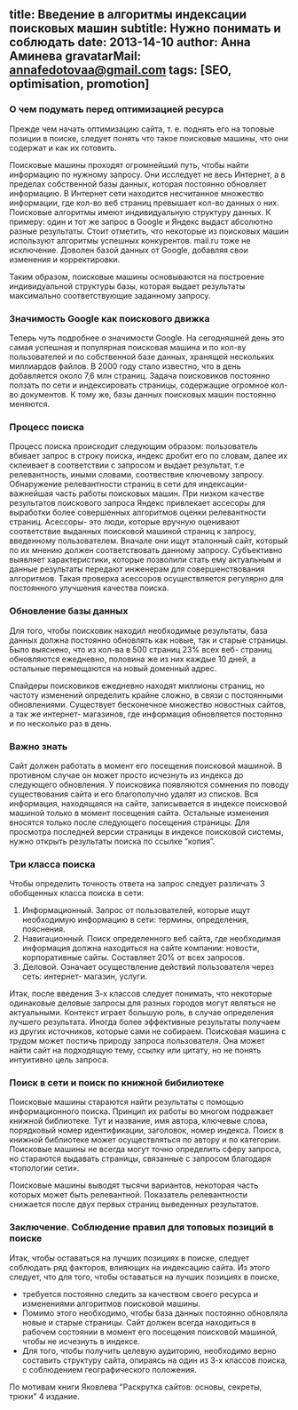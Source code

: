 title: Введение в алгоритмы индексации поисковых машин
subtitle: Нужно понимать и соблюдать
date: 2013-14-10
author: Анна Аминева
gravatarMail: annafedotovaa@gmail.com
tags: [SEO, optimisation, promotion]
---

### О чем подумать перед оптимизацией ресурса

Прежде чем начать оптимизацию сайта, т. е. поднять его на топовые позиции в поиске, следует понять что такое поисковые машины, что они содержат и как их готовить. 

Поисковые машины проходят огромнейший путь, чтобы найти информацию по нужному запросу. Они исследует не весь Интернет, а в пределах собственной базы данных, которая постоянно обновляет информацию. В Интернет сети находится несчитанное множество информации, где кол-во веб страниц превышает кол-во данных о них. 
Поисковые алгоритмы имеют индивидуальную структуру данных. К примеру: один и тот же запрос в Google и Яндекс выдаст абсолютно разные результаты. Стоит отметить,  что некоторые из поисковых машин используют алгоритмы успешных конкурентов. mail.ru тоже не исключение. Доволен базой данных от Google, добавляя свои изменения и корректировки.

Таким образом, поисковые машины основываются на построение индивидуальной структуры базы, которая выдает результаты максимально соответствующие заданному запросу.
<!-- more -->

### Значимость Google как поискового движка

Теперь чуть подробнее о значимости Google. На сегодняшней день это самая успешная и популярная поисковая машина и по кол-ву пользователей и по собственной базе данных, хранящей нескольких миллиардов файлов. В 2000 году стало известно, что в день добавляется около 7,6 млн страниц. Задача поисковиков постоянно ползать по сети и индексировать страницы, содержащие огромное кол-во документов.  К тому же, базы данных поисковых машин постоянно меняются.

### Процесс поиска

Процесс поиска происходит следующим образом: пользователь вбивает запрос в строку поиска, индекс дробит его по словам, далее их склеивает в соответствии с запросом и выдает результат, т.е релевантность, иными словами, соотвествие ключевому запросу.  Обнаружение релевантности страниц в сети для индексации- важнейшая часть работы поисковых машин. При низком качестве результатов поискового запроса Яндекс привлекает ассесоры для выработки более совершенных алгоритмов оценки релевантности страниц. Асессоры- это люди, которые вручную оценивают соответствие выданных поисковой машиной страниц к запросу, введенному пользователем. Вначале они ищут эталонный сайт, который по их мнению должен соответствовать данному запросу. Субъективно выявляет характеристики, которые позволили стать ему актуальным и данные результаты передают инженерам для совершенствования алгоритмов. Такая проверка асессоров осуществляется регулярно для постоянного улучшения качества поиска. 

### Обновление базы данных
Для того, чтобы поисковик находил необходимые результаты, база данных должна постоянно обновлять как новые, так и старые страницы. Было выяснено, что из кол-ва в 500 страниц 23% всех веб- страниц обновляются ежедневно, половина же из них каждые 10 дней, а остальные перемещаются на новый доменный адрес.

Спайдеры поисковиков ежедневно находят миллионы страниц, но частоту изменений определить крайне сложно, в связи с постоянными обновлениями. Существует бесконечное множество новостных сайтов, а так же интернет- магазинов, где информация обновляется постоянно и по несколько раз в день.

### Важно знать

Сайт должен работать в момент его посещения поисковой машиной. В противном случае он может просто исчезнуть из индекса до следующего обновления. У поисковика появляются сомнения по поводу существования сайта и его благополучно удалят из списков. Вся информация, находящаяся на сайте, записывается в индексе поисковой машиной только в момент посещения сайта. Остальные изменения вносятся только после следующего посещения страницы. Для просмотра последней версии страницы в индексе поисковой системы, нужно открыть результаты поиска по ссылке “копия”. 

### Три класса поиска

Чтобы определить точность ответа на запрос следует различать 3 обобщенных класса поиска в сети:
1.	Информационный. Запрос от пользователей, которые ищут  необходимую информацию в сети: термины, определения, пояснения.
2.	Навигационный. Поиск определенного веб сайта, где необходимая информация должна находиться на сайте компании: новости, корпоративные сайты. Составляет 20% от всех запросов.
3.	Деловой. Означает осуществление действий пользователя через сеть: интернет- магазин, услуги.

Итак, после введения 3-х классов следует понимать, что некоторые одинаковые деловые запросы для разных городов могут являться не актуальными. Контекст играет большую роль, в случае определения лучшего результата. Иногда более эффективные результаты получаем из других источников, которые сами не собираем.
Поисковая машина с трудом может постичь природу запроса пользователя. Она может найти сайт на подходящую тему, ссылку или цитату, но не понять интуитивно цель запроса. 

### Поиск в сети и поиск по книжной бибилиотеке

Поисковые машины стараются найти результаты с помощью информационного поиска. Принцип их работы во многом подражает книжной библиотеке. Тут и название, имя автора, ключевые слова, порядковый номер идентификации, заголовок, номер индекса. Поиск в книжной библиотеке может осуществляться по автору и по категории. 
Поисковые машины не всегда могут точно определить сферу запроса, но стараются выдавать страницы, связанные с запросом благодаря «топологии сети». 

Поисковые машины выводят тысячи вариантов, некоторая часть которых может быть релевантной. Показатель релевантности снижается после двух первых страниц выведенных результатов. 

### Заключение. Соблюдение правил для топовых позиций в поиске

Итак, чтобы оставаться на лучших позициях в поиске, следует соблюдать ряд факторов, влияющих на индексацию сайта.
Из этого следует, что для того, чтобы оставаться на лучших позициях в поиске, 
* требуется постоянно следить за качеством своего ресурса и изменениями алгоритмов поисковой машины.
* Помимо этого необходимо, чтобы база данных постоянно обновляла новые и старые страницы. Сайт должен всегда находиться в рабочем состоянии в момент его посещения поисковой машиной, чтобы не исчезнуть в индексе.
* Для того, чтобы получить целевую аудиторию, необходимо верно составить  структуру сайта, опираясь на один из 3-х классов поиска, с соблюдением географического положения.

По мотивам книги Яковлева "Раскрутка сайтов: основы, секреты, трюки" 4 издание.
